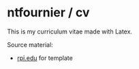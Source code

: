 ntfournier / cv
===============

This is my curriculum vitae made with Latex.

Source material:
- [rpi.edu](http://www.rpi.edu/dept/arc/training/latex/resumes/) for template
